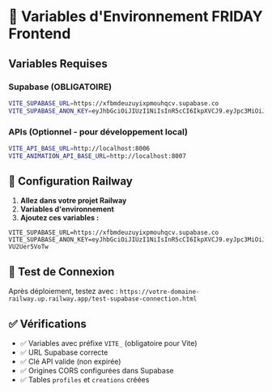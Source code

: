 # 🔧 Variables d'Environnement FRIDAY Frontend

## Variables Requises

### Supabase (OBLIGATOIRE)
```bash
VITE_SUPABASE_URL=https://xfbmdeuzuyixpmouhqcv.supabase.co
VITE_SUPABASE_ANON_KEY=eyJhbGciOiJIUzI1NiIsInR5cCI6IkpXVCJ9.eyJpc3MiOiJzdXBhYmFzZSIsInJlZiI6InhmYm1kZXV6dXlpeHBtb3VocWN2Iiwicm9sZSI6ImFub24iLCJpYXQiOjE3NDkzMzE3ODQsImV4cCI6MjA2NDkwNzc4NH0.XzFIT3BwW9dKRrmFFbSAufCpC1SZuUI-VU2Uer5VoTw
```

### APIs (Optionnel - pour développement local)
```bash
VITE_API_BASE_URL=http://localhost:8006
VITE_ANIMATION_API_BASE_URL=http://localhost:8007
```

## 🚀 Configuration Railway

1. **Allez dans votre projet Railway**
2. **Variables d'environnement**
3. **Ajoutez ces variables :**

```
VITE_SUPABASE_URL=https://xfbmdeuzuyixpmouhqcv.supabase.co
VITE_SUPABASE_ANON_KEY=eyJhbGciOiJIUzI1NiIsInR5cCI6IkpXVCJ9.eyJpc3MiOiJzdXBhYmFzZSIsInJlZiI6InhmYm1kZXV6dXlpeHBtb3VocWN2Iiwicm9sZSI6ImFub24iLCJpYXQiOjE3NDkzMzE3ODQsImV4cCI6MjA2NDkwNzc4NH0.XzFIT3BwW9dKRrmFFbSAufCpC1SZuUI-VU2Uer5VoTw
```

## 🧪 Test de Connexion

Après déploiement, testez avec :
`https://votre-domaine-railway.up.railway.app/test-supabase-connection.html`

## ✅ Vérifications

- ✅ Variables avec préfixe `VITE_` (obligatoire pour Vite)
- ✅ URL Supabase correcte
- ✅ Clé API valide (non expirée)
- ✅ Origines CORS configurées dans Supabase
- ✅ Tables `profiles` et `creations` créées


